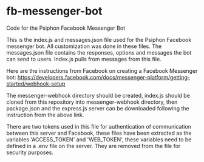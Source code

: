 # fb-messenger-bot
Code for the Psiphon Facebook Messenger Bot

This is the index.js and messages.json file used for the Psiphon Facebook messenger bot. All customization was done in these files.
The messages.json file contains the responses, options and messages the bot can send to users. Index.js pulls from messages from this file. 

Here are the instructions from Facebook on creating a Facebook Messenger bot: https://developers.facebook.com/docs/messenger-platform/getting-started/webhook-setup 

The messenger-webhook directory should be created, index.js should be cloned from this repository into messenger-webhook directory, then package.json and the express.js server can be downloaded following the instruction from the above link. 

There are two tokens used in this file for authentication of communication between this server and Facebook, these files have been extracted as the variables 'ACCESS_TOKEN' and 'WEB_TOKEN', these variables need to be defined in a .env file on the server. They are removed from the file for security purposes.   
